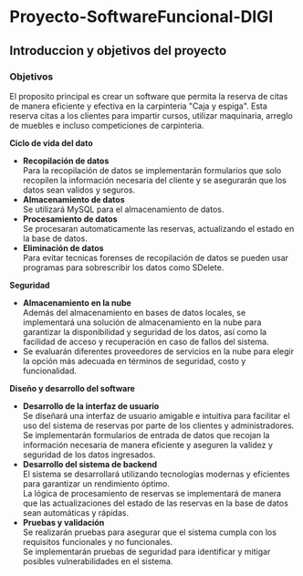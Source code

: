 # Proyecto-SoftwareFuncional-DIGI

## Introduccion y objetivos del proyecto
### Objetivos
El proposito principal es crear un software que permita la reserva de citas de manera eficiente y efectiva en la carpinteria "Caja y espiga". Esta reserva citas a los clientes para impartir cursos, utilizar maquinaria, arreglo de muebles e incluso competiciones de carpinteria.  

**Ciclo de vida del dato**  
- **Recopilación de datos**  
Para la recopilación de datos se implementarán formularios que solo recopilen la información necesaria del cliente y se asegurarán que los datos sean validos y seguros.
- **Almacenamiento de datos**  
Se utilizará MySQL para el almacenamiento de datos.  
- **Procesamiento de datos**  
Se procesaran automaticamente las reservas, actualizando el estado en la base de datos.  
- **Eliminación de datos**  
Para evitar tecnicas forenses de recopilación de datos se pueden usar programas para sobrescribir los datos como SDelete.  

**Seguridad**  

- **Almacenamiento en la nube**  
Además del almacenamiento en bases de datos locales, se implementará una solución de almacenamiento en la nube para garantizar la disponibilidad y seguridad de los datos, así como la facilidad de acceso y recuperación en caso de fallos del sistema.
- Se evaluarán diferentes proveedores de servicios en la nube para elegir la opción más adecuada en términos de seguridad, costo y funcionalidad.  

**Diseño y desarrollo del software**  
- **Desarrollo de la interfaz de usuario**  
Se diseñará una interfaz de usuario amigable e intuitiva para facilitar el uso del sistema de reservas por parte de los clientes y administradores.  
Se implementarán formularios de entrada de datos que recojan la información necesaria de manera eficiente y aseguren la validez y seguridad de los datos ingresados.   
- **Desarrollo del sistema de backend**  
El sistema se desarrollará utilizando tecnologías modernas y eficientes para garantizar un rendimiento óptimo.  
La lógica de procesamiento de reservas se implementará de manera que las actualizaciones del estado de las reservas en la base de datos sean automáticas y rápidas.  
- **Pruebas y validación**  
Se realizarán pruebas para asegurar que el sistema cumpla con los requisitos funcionales y no funcionales.  
Se implementarán pruebas de seguridad para identificar y mitigar posibles vulnerabilidades en el sistema.  



